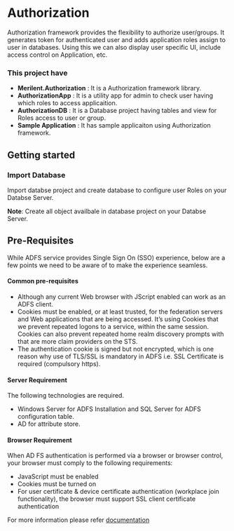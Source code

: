 # Authorization #

Authorization framework provides the flexibility to authorize user/groups. It generates token for authenticated user and adds application roles assign to user in databases. Using this we can also display user specific UI, include access control on Application, etc.

### This project have ###

  * **Merilent.Authorization** : It is a Authorization framework library.
  * **AuthorizationApp**       : It is a utility app for admin to check user having which roles to access applicaition.
  * **AuthorizationDB**        : It is a Database project having tables and view for Roles access to user or group.
  * **Sample Application**     : It has sample applicaiton using Authorization framework.


## Getting started ##
### Import Database ###
 
Import databse project and create database to configure user Roles on your Databse Server.

**Note**: Create all object availbale in database project on your Databse Server.

## Pre-Requisites ##

While ADFS service provides Single Sign On (SSO) experience, below are a few points we need to be aware of to make the experience       seamless.

#### Common pre-requisites ####

* Although any current Web browser with JScript enabled can work as an ADFS client.
* Cookies must be enabled, or at least trusted, for the federation servers and Web applications that are being accessed. It’s using  Cookies that we prevent repeated logons to a service, within the same session. Cookies can also prevent repeated home realm discovery prompts with that are more claim providers on the STS.
* The authentication cookie is signed but not encrypted, which is one reason why use of TLS/SSL is mandatory in ADFS i.e. SSL Certificate is required (compulsory https).

#### Server Requirement ####

The following technologies are required.

* Windows Server for ADFS Installation and SQL Server for ADFS configuration table.
* AD for attribute store.

#### Browser Requirement ####

When AD FS authentication is performed via a browser or browser control, your browser must comply to the following requirements:

* JavaScript must be enabled
* Cookies must be turned on
* For user certificate & device certificate authentication (workplace join functionality), the browser must support SSL client    certificate authentication


For more information please refer [documentation](https://github.com/Merilent/Authorization/wiki)



